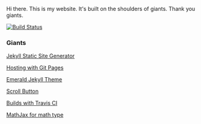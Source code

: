 Hi there. This is my website. It's built on the shoulders of giants. Thank you giants.

 [![Build Status](https://api.travis-ci.com/JimmyJHickey/jimmyjhickey.com.svg?branch=master)](https://travis-ci.org/JimmyJHickey/jimmyjhickey.com)


### Giants
[Jekyll Static Site Generator](https://jekyllrb.com/)

[Hosting with Git Pages](https://pages.github.com/)

[Emerald Jekyll Theme](https://github.com/KingFelix/emerald)

[Scroll Button](https://github.com/vfeskov/vanilla-back-to-top)

[Builds with Travis CI](https://travis-ci.org/)

[MathJax for math type](https://www.mathjax.org/)
